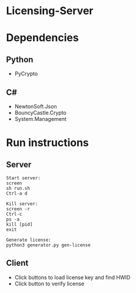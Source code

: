 # Licensing-Server

# Dependencies
## Python
* PyCrypto

## C#
* NewtonSoft.Json
* BouncyCastle.Crypto
* System.Management

# Run instructions
## Server
```
Start server:
screen
sh run.sh
Ctrl-a d

Kill server:
screen -r
Ctrl-c
ps -a
kill [pid]
exit

Generate license:
python3 generator.py gen-license
```

## Client
* Click buttons to load license key and find HWID
* Click button to verify license

